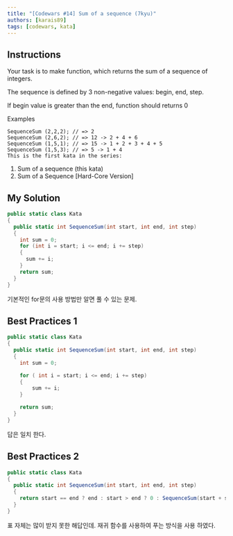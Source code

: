 ```yaml
---
title: "[Codewars #14] Sum of a sequence (7kyu)"
authors: [karais89]
tags: [codewars, kata]
---
```


## Instructions

Your task is to make function, which returns the sum of a sequence of integers.

The sequence is defined by 3 non-negative values: begin, end, step.

If begin value is greater than the end, function should returns 0

Examples
```
SequenceSum (2,2,2); // => 2
SequenceSum (2,6,2); // => 12 -> 2 + 4 + 6
SequenceSum (1,5,1); // => 15 -> 1 + 2 + 3 + 4 + 5
SequenceSum (1,5,3); // => 5 -> 1 + 4
This is the first kata in the series:
```
1) Sum of a sequence (this kata)
2) Sum of a Sequence [Hard-Core Version]

## My Solution

```csharp
public static class Kata 
{
  public static int SequenceSum(int start, int end, int step)
  {
    int sum = 0;
    for (int i = start; i <= end; i += step)
    {
      sum += i;
    }
    return sum;
  }
}
```

기본적인 for문의 사용 방법만 알면 풀 수 있는 문제.

## Best Practices 1

```csharp
public static class Kata
{
  public static int SequenceSum(int start, int end, int step) 
  {
    int sum = 0;

    for ( int i = start; i <= end; i += step)
    {
        sum += i;
    }

    return sum;
  }
}
```

답은 일치 한다.

## Best Practices 2

```csharp
public static class Kata
{
  public static int SequenceSum(int start, int end, int step)
  {
    return start == end ? end : start > end ? 0 : SequenceSum(start + step, end, step) + start;
  }
}
```

표 자체는 많이 받지 못한 해답인데. 재귀 함수를 사용하여 푸는 방식을 사용 하였다.